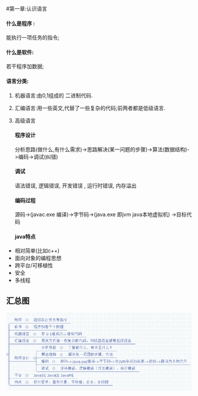 #第一章:认识语言 

#### 什么是程序 :

能执行一项任务的指令;

#### 什么是软件:

若干程序加数据;

#### 语言分类:

1. 机器语言:由0,1组成的 二进制代码.

2. 汇编语言:用一些英文,代替了一些复杂的代码;前两者都是低级语言.

3. 高级语言
   
   #### 程序设计
   
   分析思路(做什么,有什么需求)->思路解决(某一问题的步骤)->算法(数据结构)->编码->调试(纠错)
   
   #### 调试
   
   语法错误, 逻辑错误, 开发错误 , 运行时错误, 内存溢出
   
   #### 编码过程
   
   源码->(javac.exe 编译)->字节码->(java.exe 即jvm   java本地虚拟机) ->目标代码
   
   #### java特点
- 相对简单(比如c++)
- 面向对象的编程思想
- 跨平台/可移植性
- 安全
- 多线程

## 汇总图

![](img/java1.png)